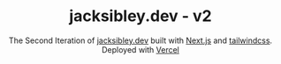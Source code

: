 <h1 align="center"> jacksibley.dev - v2 </h1>

<div align="center">The Second Iteration of <a href="https://www.jacksibley.dev/">jacksibley.dev</a> built with <a href="https://nextjs.org/">Next.js</a> and <a href="https://tailwindcss.com/">tailwindcss</a>. Deployed with <a href="https://vercel.com/dashboard">Vercel</a></div>
